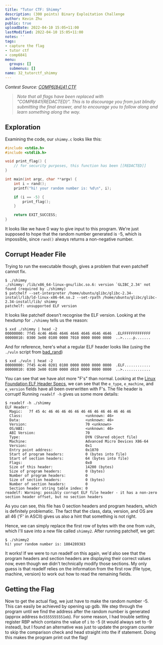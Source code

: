 ```yaml
---
title: "Tutor CTF: Shimmy"
description: (300 points) Binary Exploitation Challenge
author: Kevin Zhu
public: true
uploadDate: 2022-04-10 15:05+11:00
lastModified: 2022-04-10 15:05+11:00
notes: ''
tags:
- capture the flag
- tutor ctf
- comp6841
menu:
  groups: []
  submenus: []
name: 32_tutorctf_shimmy
---
```


_Contest Source: [COMP6[84]41 CTF](https://www.comp6841.com/challenges)_

> _Note that all flags have been replaced with "COMP6841{REDACTED}". This is to discourage you from just blindly submitting the final answer, and to encourage you to follow along and learn something along the way._

## Exploration

Examining the code, our `shimmy.c` looks like this:

``` c
#include <stdio.h>
#include <stdlib.h>

void print_flag() {
    // for security purposes, this function has been [[REDACTED]]
}

int main(int argc, char **argv) {
    int i = rand();
    printf("hi! your random number is: %d\n", i);

    if (i == -5) {
        print_flag();
    }

    return EXIT_SUCCESS;
}
```

It looks like we have 0 way to give input to this program. We're just supposed to hope that the random number generated is -5, which is impossible, since `rand()` always returns a non-negative number.

## Corrupt Header File

Trying to run the executable though, gives a problem that even patchelf cannot fix.

```term
$ ./shimmy
./shimmy: /lib/x86_64-linux-gnu/libc.so.6: version `GLIBC_2.34' not found (required by ./shimmy)
$ patchelf --set-interpreter /home/ubuntu/glibc/glibc-2.34-install/lib/ld-linux-x86-64.so.2 --set-rpath /home/ubuntu/glibc/glibc-2.34-install/lib/ shimmy
patchelf: unsupported ELF version
```

It looks like patchelf doesn't recognise the ELF version. Looking at the hexdump for `./shimmy` tells us the reason:

```term
$ xxd ./shimmy | head -2
00000000: 7f45 4c46 4646 4646 4646 4646 4646 4646  .ELFFFFFFFFFFFFF
00000010: 0300 3e00 0100 0000 7010 0000 0000 0000  ..>.....p.......
```

And for reference, here's what a regular ELF header looks like (using the `./vuln` script from [bad_rand](/blog/28_tutorctf_bad_rand))

```term
$ xxd ./vuln | head -2
00000000: 7f45 4c46 0201 0100 0000 0000 0000 0000  .ELF............
00000010: 0300 3e00 0100 0000 d010 0000 0000 0000  ..>.............
```

You can see that we have alot more "F's" than normal. Looking at the [Linux Foundation ELF Header Specs](https://refspecs.linuxfoundation.org/elf/gabi4+/ch4.eheader.html), we can see that the `e_type`, `e_machine`, and `e_version` fields have all been overwritten with F's. The file header is corrupt! Running `readelf -h` gives us some more details:

```term
$ readelf -h ./shimmy
ELF Header:
  Magic:   7f 45 4c 46 46 46 46 46 46 46 46 46 46 46 46 46
  Class:                             <unknown: 46>
  Data:                              <unknown: 46>
  Version:                           70 <unknown>
  OS/ABI:                            <unknown: 46>
  ABI Version:                       70
  Type:                              DYN (Shared object file)
  Machine:                           Advanced Micro Devices X86-64
  Version:                           0x1
  Entry point address:               0x1070
  Start of program headers:          0 (bytes into file)
  Start of section headers:          64 (bytes into file)
  Flags:                             0x0
  Size of this header:               14200 (bytes)
  Size of program headers:           0 (bytes)
  Number of program headers:         0
  Size of section headers:           0 (bytes)
  Number of section headers:         0
  Section header string table index: 0
readelf: Warning: possibly corrupt ELF file header - it has a non-zero section header offset, but no section headers
```

As you can see, this file has 0 section headers and program headers, which is definitely problematic. The fact that the class, data, version, and OS are all 46 ('F' in ASCII) gives us also a hint that something is not right.

Hence, we can simply replace the first row of bytes with the one from vuln, which I'll save into a new file called `shimmy2`. After running patchelf, we get:

```term
$ ./shimmy2
hi! your random number is: 1804289383
```

It works! If we were to run readelf on this again, we'd also see that the program headers and section headers are displaying their correct values now, even though we didn't technically modify those sections. My only guess is that readelf relies on the information from the first row (file type, machine, version) to work out how to read the remaining fields.

## Getting the Flag

Now to get the actual flag, we just have to make the random number -5. This can easily be achieved by opening up gdb. We step through the program until we find the address after the random number is generated (approx address `0x5555555551eb`). For some reason, I had trouble setting register RBP which contains the value of `i` to -5 (it would always set to -9 instead), but I found an alternative was just to update the program counter to skip the comparison check and head straight into the if statement. Doing this makes the program print out the flag!

